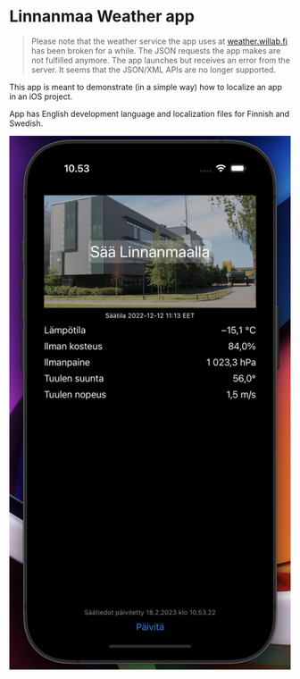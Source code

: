 # Linnanmaa Weather app

> Please note that the weather service the app uses at [weather.willab.fi](http://weather.willab.fi) has been broken for a while. The JSON requests the app makes are not fulfilled anymore. The app launches but receives an error from the server. It seems that the JSON/XML APIs are no longer supported.

This app is meant to demonstrate (in a simple way) how to localize an app in an iOS project.

App has English development language and localization files for Finnish and Swedish.
 
![App UI](weather-app-ui.png)

